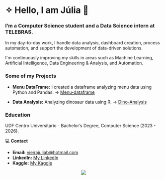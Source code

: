 # ✧ Hello, I am Júlia 👋
### I’m a Computer Science student and a Data Science intern at TELEBRAS.

In my day-to-day work, I handle data analysis, dashboard creation, process automation, and support the development of data-driven solutions.

I'm continuously improving my skills in areas such as Machine Learning, Artificial Intelligence, Data Engineering & Analysis, and Automation.


### Some of my Projects

* **Menu DataFrame:** I created a dataframe analyzing menu data using Python and Pandas. ->  [Menu-dataframe](https://github.com/juliaaviee/menu-dataframe)


* **Data Analysis:** Analyzing dinosaur data using R. -> [Dino-Analysis](https://github.com/juliaaviee/Dino-Analysis)


### Education
UDF Centro Universitário - Bachelor’s Degree, Computer Science (2023 - 2026).



💻  **Contact**
* **Email:** vieirajuliab@hotmail.com
* **LinkedIn:** [My LinkedIn](https://www.linkedin.com/in/juliaaviee/)
* **Kaggle:** [My Kaggle](https://www.kaggle.com/jliabvie)




<div align="center">
  <img src="https://github-readme-stats.vercel.app/api/top-langs/?username=juliaaviee&theme=graywhite&show_icons=true&hide_border=true&layout=compact"  />
 
